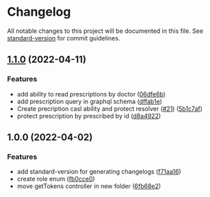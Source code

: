 # Changelog

All notable changes to this project will be documented in this file. See [standard-version](https://github.com/conventional-changelog/standard-version) for commit guidelines.

## [1.1.0](https://github.com-baijanaththaru/baijanathTharu/auth-graphql/compare/v1.0.0...v1.1.0) (2022-04-11)

### Features

- add ability to read prescriptions by doctor ([06dfe6b](https://github.com-baijanaththaru/baijanathTharu/auth-graphql/commit/06dfe6bb5c947d6bb79e434cb29c578bdde9ceca))
- add prescription query in graphql schema ([dffab1e](https://github.com-baijanaththaru/baijanathTharu/auth-graphql/commit/dffab1e0a539248dc04265742586e27309b94b11))
- Create precription casl ability and protect resolver ([#21](https://github.com-baijanaththaru/baijanathTharu/auth-graphql/issues/21)) ([5b1c7af](https://github.com-baijanaththaru/baijanathTharu/auth-graphql/commit/5b1c7af33d958649ef402041c30b773857e70857))
- protect prescription by prescribed by id ([d8a4922](https://github.com-baijanaththaru/baijanathTharu/auth-graphql/commit/d8a4922aac6db1034b30a4518e0d31b9e398d98a))

## 1.0.0 (2022-04-02)

### Features

- add standard-version for generating changelogs ([f71aa16](https://github.com-baijanaththaru/baijanathTharu/auth-graphql/commit/f71aa16ad0f9f95a6837571593ba6c08bbc3d212))
- create role enum ([fb0cce0](https://github.com-baijanaththaru/baijanathTharu/auth-graphql/commit/fb0cce069ad088843628c91c97bba07db431ca3c))
- move getTokens controller in new folder ([6fb68e2](https://github.com-baijanaththaru/baijanathTharu/auth-graphql/commit/6fb68e2f96f8db63fb39c3492a93134343e3e896))
